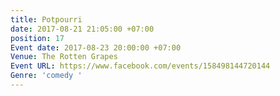 ```yaml
---
title: Potpourri
date: 2017-08-21 21:05:00 +07:00
position: 17
Event date: 2017-08-23 20:00:00 +07:00
Venue: The Rotten Grapes
Event URL: https://www.facebook.com/events/158498144720144
Genre: 'comedy '
---
```


